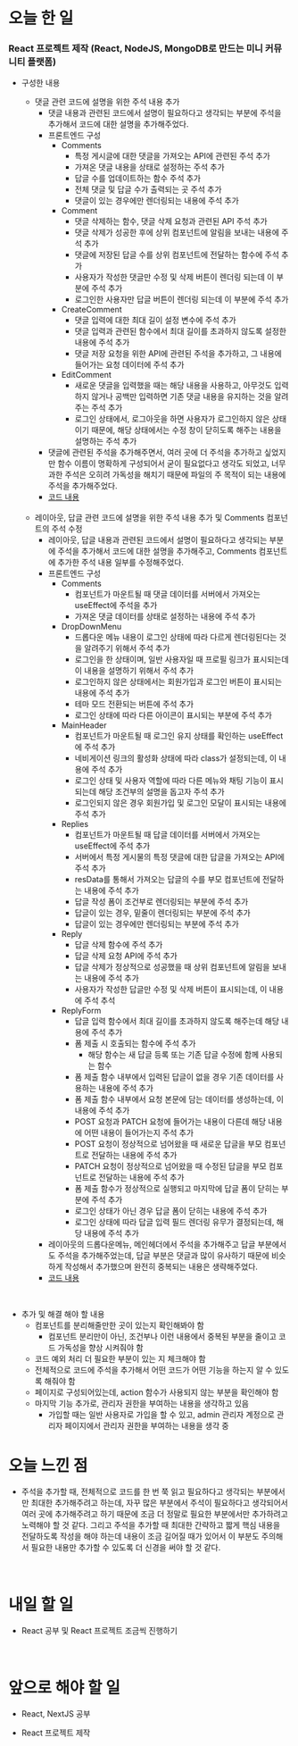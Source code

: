 # 오늘 한 일

### React 프로젝트 제작 (React, NodeJS, MongoDB로 만드는 미니 커뮤니티 플랫폼)

- 구성한 내용

  - 댓글 관련 코드에 설명을 위한 주석 내용 추가
    - 댓글 내용과 관련된 코드에서 설명이 필요하다고 생각되는 부분에 주석을 추가해서 코드에 대한 설명을 추가해주었다.
    - 프론트엔드 구성
      - Comments
        - 특정 게시글에 대한 댓글을 가져오는 API에 관련된 주석 추가
        - 가져온 댓글 내용을 상태로 설정하는 주석 추가
        - 답글 수를 업데이트하는 함수 주석 추가
        - 전체 댓글 및 답글 수가 출력되는 곳 주석 추가
        - 댓글이 있는 경우에만 렌더링되는 내용에 주석 추가
      - Comment
        - 댓글 삭제하는 함수, 댓글 삭제 요청과 관련된 API 주석 추가
        - 댓글 삭제가 성공한 후에 상위 컴포넌트에 알림을 보내는 내용에 주석 추가
        - 댓글에 저장된 답글 수를 상위 컴포넌트에 전달하는 함수에 주석 추가
        - 사용자가 작성한 댓글만 수정 및 삭제 버튼이 렌더링 되는데 이 부분에 주석 추가
        - 로그인한 사용자만 답글 버튼이 렌더링 되는데 이 부분에 주석 추가
      - CreateComment
        - 댓글 입력에 대한 최대 길이 설정 변수에 주석 추가
        - 댓글 입력과 관련된 함수에서 최대 길이를 초과하지 않도록 설정한 내용에 주석 추가
        - 댓글 저장 요청을 위한 API에 관련된 주석을 추가하고, 그 내용에 들어가는 요청 데이터에 주석 추가
      - EditComment
        - 새로운 댓글을 입력했을 때는 해당 내용을 사용하고, 아무것도 입력하지 않거나 공백만 입력하면 기존 댓글 내용을 유지하는 것을 알려주는 주석 추가
        - 로그인 상태에서, 로그아웃을 하면 사용자가 로그인하지 않은 상태이기 때문에, 해당 상태에서는 수정 창이 닫히도록 해주는 내용을 설명하는 주석 추가
    - 댓글에 관련된 주석을 추가해주면서, 여러 곳에 더 주석을 추가하고 싶었지만 함수 이름이 명확하게 구성되어서 굳이 필요없다고 생각도 되었고, 너무 과한 주석은 오히려 가독성을 해치기 때문에 파일의 주 목적이 되는 내용에 주석을 추가해주었다.
    - [코드 내용](https://github.com/jeongsangtae/mini-community-platform/commit/e0f872afa048a3d5739cc548b2b66c1963a862ac)

  <br />

  - 레이아웃, 답글 관련 코드에 설명을 위한 주석 내용 추가 및 Comments 컴포넌트의 주석 수정
    - 레이아웃, 답글 내용과 관련된 코드에서 설명이 필요하다고 생각되는 부분에 주석을 추가해서 코드에 대한 설명을 추가해주고, Comments 컴포넌트에 추가한 주석 내용 일부를 수정해주었다.
    - 프론트엔드 구성
      - Comments
        - 컴포넌트가 마운트될 때 댓글 데이터를 서버에서 가져오는 useEffect에 주석을 추가
        - 가져온 댓글 데이터를 상태로 설정하는 내용에 주석 추가
      - DropDownMenu
        - 드롭다운 메뉴 내용이 로그인 상태에 따라 다르게 렌더링된다는 것을 알려주기 위해서 주석 추가
        - 로그인을 한 상태이며, 일반 사용자일 때 프로필 링크가 표시되는데 이 내용을 설명하기 위해서 주석 추가
        - 로그인하지 않은 상태에서는 회원가입과 로그인 버튼이 표시되는 내용에 주석 추가
        - 테마 모드 전환되는 버튼에 주석 추가
        - 로그인 상태에 따라 다른 아이콘이 표시되는 부분에 주석 추가
      - MainHeader
        - 컴포넌트가 마운트될 때 로그인 유지 상태를 확인하는 useEffect에 주석 추가
        - 네비게이션 링크의 활성화 상태에 따라 class가 설정되는데, 이 내용에 주석 추가
        - 로그인 상태 및 사용자 역할에 따라 다른 메뉴와 채팅 기능이 표시되는데 해당 조건부의 설명을 돕고자 주석 추가
        - 로그인되지 않은 경우 회원가입 및 로그인 모달이 표시되는 내용에 주석 추가
      - Replies
        - 컴포넌트가 마운트될 때 답글 데이터를 서버에서 가져오는 useEffect에 주석 추가
        - 서버에서 특정 게시물의 특정 댓글에 대한 답글을 가져오는 API에 주석 추가
        - resData를 통해서 가져오는 답글의 수를 부모 컴포넌트에 전달하는 내용에 주석 추가
        - 답글 작성 폼이 조건부로 렌더링되는 부분에 주석 추가
        - 답글이 있는 경우, 밑줄이 렌더링되는 부분에 주석 추가
        - 답글이 있는 경우에만 렌더링되는 부분에 주석 추가
      - Reply
        - 답글 삭제 함수에 주석 추가
        - 답글 삭제 요청 API에 주석 추가
        - 답글 삭제가 정상적으로 성공했을 때 상위 컴포넌트에 알림을 보내는 내용에 주석 추가
        - 사용자가 작성한 답글만 수정 및 삭제 버튼이 표시되는데, 이 내용에 주석 추석
      - ReplyForm
        - 답글 입력 함수에서 최대 길이를 초과하지 않도록 해주는데 해당 내용에 주석 추가
        - 폼 제출 시 호출되는 함수에 주석 추가
          - 해당 함수는 새 답글 등록 또는 기존 답글 수정에 함께 사용되는 함수
        - 폼 제출 함수 내부에서 입력된 답글이 없을 경우 기존 데이터를 사용하는 내용에 주석 추가
        - 폼 제출 함수 내부에서 요청 본문에 담는 데이터를 생성하는데, 이 내용에 주석 추가
        - POST 요청과 PATCH 요청에 들어가는 내용이 다른데 해당 내용에 어떤 내용이 들어가는지 주석 추가
        - POST 요청이 정상적으로 넘어왔을 때 새로운 답글을 부모 컴포넌트로 전달하는 내용에 주석 추가
        - PATCH 요청이 정상적으로 넘어왔을 때 수정된 답글을 부모 컴포넌트로 전달하는 내용에 주석 추가
        - 폼 제출 함수가 정상적으로 실행되고 마지막에 답글 폼이 닫히는 부분에 주석 추가
        - 로그인 상태가 아닌 경우 답글 폼이 닫히는 내용에 주석 추가
        - 로그인 상태에 따라 답글 입력 필드 렌더링 유무가 결정되는데, 해당 내용에 주석 추가
    - 레이아웃의 드롭다운메뉴, 메인헤더에서 주석을 추가해주고 답글 부분에서도 주석을 추가해주었는데, 답글 부분은 댓글과 많이 유사하기 때문에 비슷하게 작성해서 추가했으며 완전히 중복되는 내용은 생략해주었다.
    - [코드 내용](https://github.com/jeongsangtae/mini-community-platform/commit/21c6b3986fad8a6db3d015aeed97dbc95d9f8196)

<br />

- 추가 및 해결 해야 할 내용
  - 컴포넌트를 분리해줄만한 곳이 있는지 확인해봐야 함
    - 컴포넌트 분리만이 아닌, 조건부나 이런 내용에서 중복된 부분을 줄이고 코드 가독성을 향상 시켜줘야 함
  - 코드 예외 처리 더 필요한 부분이 있는 지 체크해야 함
  - 전체적으로 코드에 주석을 추가해서 어떤 코드가 어떤 기능을 하는지 알 수 있도록 해줘야 함
  - 페이지로 구성되어있는데, action 함수가 사용되지 않는 부분을 확인해야 함
  - 마지막 기능 추가로, 관리자 권한을 부여하는 내용을 생각하고 있음
    - 가입할 때는 일반 사용자로 가입을 할 수 있고, admin 관리자 계정으로 관리자 페이지에서 관리자 권한을 부여하는 내용을 생각 중

# 오늘 느낀 점

- 주석을 추가할 때, 전체적으로 코드를 한 번 쭉 읽고 필요하다고 생각되는 부분에서만 최대한 추가해주려고 하는데, 자꾸 많은 부분에서 주석이 필요하다고 생각되어서 여러 곳에 추가해주려고 하기 때문에 조금 더 정말로 필요한 부분에서만 추가하려고 노력해야 할 것 같다. 그리고 주석을 추가할 때 최대한 간략하고 짧게 핵심 내용을 전달하도록 작성을 해야 하는데 내용이 조금 길어질 때가 있어서 이 부분도 주의해서 필요한 내용만 추가할 수 있도록 더 신경을 써야 할 것 같다.

<br />

# 내일 할 일

- React 공부 및 React 프로젝트 조금씩 진행하기

<br />

# 앞으로 해야 할 일

- React, NextJS 공부

- React 프로젝트 제작
